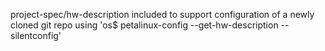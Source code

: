 project-spec/hw-description included to support configuration of a newly cloned git repo using 'os$ petalinux-config --get-hw-description <path to xsa> --silentconfig'